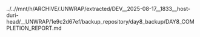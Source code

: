 ../..//mnt/h/ARCHIVE/.UNWRAP/extracted/DEV__2025-08-17__1833__host-duri-head/__UNWRAP/1e9c2d67ef/backup_repository/day8_backup/DAY8_COMPLETION_REPORT.md